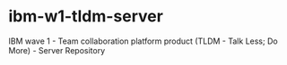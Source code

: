 # ibm-w1-tldm-server
IBM wave 1 - Team collaboration platform product (TLDM - Talk Less; Do More) - Server Repository
